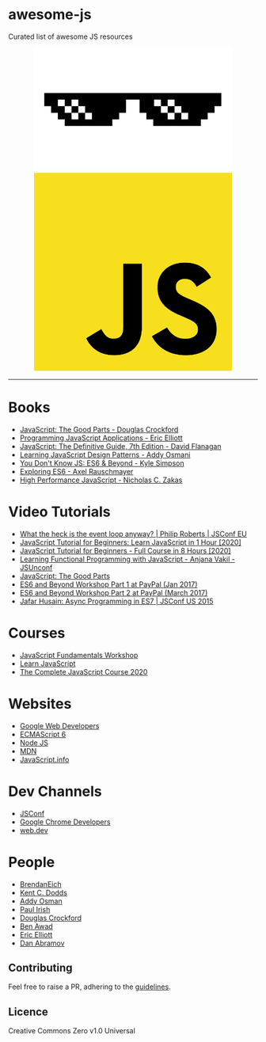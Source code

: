 

# awesome-js 
Curated list of awesome JS resources 
<p align="center"><img src="https://github.com/Awesome-Java-Script/awesome-js/blob/master/glasses.png" width="400" height="250">
<br/>
<img src="https://github.com/Awesome-Java-Script/awesome-js/blob/master/logo.png" width="400" height="400">
</p>
<hr>

# Books

- [JavaScript: The Good Parts - Douglas Crockford](https://www.oreilly.com/library/view/javascript-the-good/9780596517748/)
- [Programming JavaScript Applications - Eric Elliott](https://www.oreilly.com/library/view/programming-javascript-applications/9781491950289/)
- [JavaScript: The Definitive Guide, 7th Edition - David Flanagan](https://www.oreilly.com/library/view/javascript-the-definitive/9781491952016/)
- [Learning JavaScript Design Patterns - Addy Osmani](https://addyosmani.com/resources/essentialjsdesignpatterns/book/)
- [You Don't Know JS: ES6 & Beyond - Kyle Simpson](https://www.oreilly.com/library/view/you-dont-know/9781491905241/)
- [Exploring ES6 - Axel Rauschmayer](https://exploringjs.com/es6/)
- [High Performance JavaScript - Nicholas C. Zakas](https://www.oreilly.com/library/view/high-performance-javascript/9781449382308/)

# Video Tutorials

- [What the heck is the event loop anyway? | Philip Roberts | JSConf EU](https://www.youtube.com/watch?v=8aGhZQkoFbQ)
- [JavaScript Tutorial for Beginners: Learn JavaScript in 1 Hour [2020]](https://www.youtube.com/watch?v=W6NZfCO5SIk)
- [JavaScript Tutorial for Beginners - Full Course in 8 Hours [2020]](https://www.youtube.com/watch?v=Qqx_wzMmFeA)
- [Learning Functional Programming with JavaScript - Anjana Vakil - JSUnconf](https://www.youtube.com/watch?v=e-5obm1G_FY)
- [JavaScript: The Good Parts](https://www.youtube.com/watch?v=hQVTIJBZook)
- [ES6 and Beyond Workshop Part 1 at PayPal (Jan 2017)](https://www.youtube.com/watch?v=t3R3R7UyN2Y)
- [ES6 and Beyond Workshop Part 2 at PayPal (March 2017)](https://www.youtube.com/watch?v=eOKQDh50ECU)
- [Jafar Husain: Async Programming in ES7 | JSConf US 2015](https://www.youtube.com/watch?v=lil4YCCXRYc)

# Courses

- [JavaScript Fundamentals Workshop](https://kentcdodds.com/workshops/javascript-fundamentals)
- [Learn JavaScript](https://www.codecademy.com/learn/introduction-to-javascript)
- [The Complete JavaScript Course 2020](https://www.udemy.com/course/the-complete-javascript-course/)

# Websites

- [Google Web Developers](https://developers.google.com/web)
- [ECMAScript 6](http://es6-features.org/)
- [Node JS](https://nodejs.org/en/docs/es6/)
- [MDN](https://developer.mozilla.org/en-US/docs/Learn/Getting_started_with_the_web/JavaScript_basics)
- [JavaScript.info](https://javascript.info/)

# Dev Channels

- [JSConf](https://www.youtube.com/c/JSConfEU/videos)
- [Google Chrome Developers](https://www.youtube.com/c/GoogleChromeDevelopers/videos)
- [web.dev](https://web.dev/learn/)

# People

- [BrendanEich](https://twitter.com/BrendanEich)
- [Kent C. Dodds](https://twitter.com/kentcdodds)
- [Addy Osman](https://twitter.com/addyosmani)
- [Paul Irish](https://twitter.com/paul_irish)
- [Douglas Crockford](https://github.com/douglascrockford)
- [Ben Awad](https://twitter.com/benawad/)
- [Eric Elliott](https://twitter.com/_ericelliott)
- [Dan Abramov](https://twitter.com/dan_abramov)

## Contributing

Feel free to raise a PR, adhering to the <a href="https://github.com/Awesome-Java-Script/awesome-js/blob/master/contributing.md">guidelines</a>.

## Licence

Creative Commons Zero v1.0 Universal
